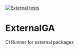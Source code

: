 [![External tests](https://github.com/eonist/ExternalGA/actions/workflows/External_tests.yml/badge.svg)](https://github.com/eonist/ExternalGA/actions/workflows/External_tests.yml)

# ExternalGA
CI Runner for external packages
